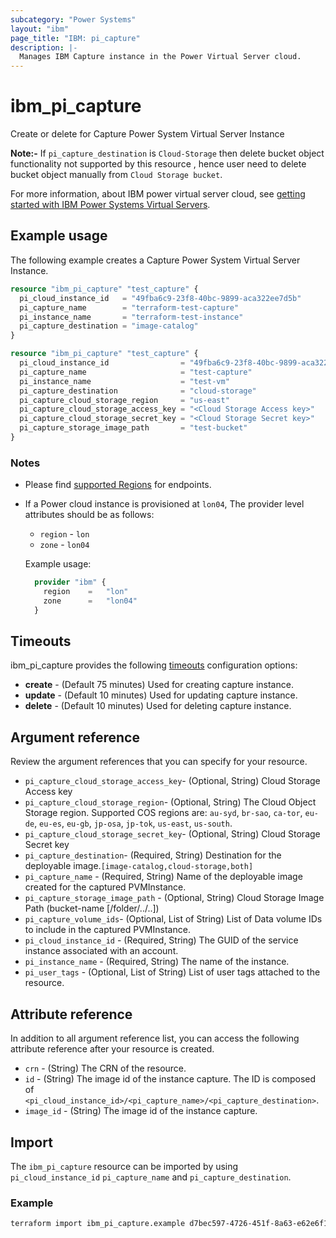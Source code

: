 ```yaml
---
subcategory: "Power Systems"
layout: "ibm"
page_title: "IBM: pi_capture"
description: |-
  Manages IBM Capture instance in the Power Virtual Server cloud.
---
```


# ibm_pi_capture

Create or delete for Capture Power System Virtual Server Instance

**Note:-**
If `pi_capture_destination` is `Cloud-Storage` then delete bucket object functionality not supported by this resource , hence user need to delete bucket object manually from `Cloud Storage bucket`.

For more information, about IBM power virtual server cloud, see [getting started with IBM Power Systems Virtual Servers](https://cloud.ibm.com/docs/power-iaas?topic=power-iaas-getting-started).

## Example usage

The following example creates a Capture Power System Virtual Server Instance.

```terraform
resource "ibm_pi_capture" "test_capture" {
  pi_cloud_instance_id   = "49fba6c9-23f8-40bc-9899-aca322ee7d5b"
  pi_capture_name        = "terraform-test-capture"
  pi_instance_name       = "terraform-test-instance"
  pi_capture_destination = "image-catalog"
}
```

```terraform
resource "ibm_pi_capture" "test_capture" {
  pi_cloud_instance_id                = "49fba6c9-23f8-40bc-9899-aca322ee7d5b"
  pi_capture_name                     = "test-capture"
  pi_instance_name                    = "test-vm"
  pi_capture_destination              = "cloud-storage"
  pi_capture_cloud_storage_region     = "us-east"
  pi_capture_cloud_storage_access_key = "<Cloud Storage Access key>"
  pi_capture_cloud_storage_secret_key = "<Cloud Storage Secret key>"
  pi_capture_storage_image_path       = "test-bucket"
}
```

### Notes

- Please find [supported Regions](https://cloud.ibm.com/apidocs/power-cloud#endpoint) for endpoints.
- If a Power cloud instance is provisioned at `lon04`, The provider level attributes should be as follows:
  - `region` - `lon`
  - `zone` - `lon04`

  Example usage:
  
  ```terraform
    provider "ibm" {
      region    =   "lon"
      zone      =   "lon04"
    }
  ```

## Timeouts

ibm_pi_capture provides the following [timeouts](https://www.terraform.io/docs/language/resources/syntax.html) configuration options:

- **create** - (Default 75 minutes) Used for creating capture instance.
- **update** - (Default 10 minutes) Used for updating capture instance.
- **delete** - (Default 10 minutes) Used for deleting capture instance.

## Argument reference

Review the argument references that you can specify for your resource.

- `pi_capture_cloud_storage_access_key`- (Optional, String) Cloud Storage Access key
- `pi_capture_cloud_storage_region`- (Optional, String) The Cloud Object Storage region. Supported COS regions are: `au-syd`, `br-sao`, `ca-tor`, `eu-de`, `eu-es`, `eu-gb`, `jp-osa`, `jp-tok`, `us-east`, `us-south`.
- `pi_capture_cloud_storage_secret_key`- (Optional, String) Cloud Storage Secret key
- `pi_capture_destination`- (Required, String) Destination for the deployable image.`[image-catalog,cloud-storage,both]`
- `pi_capture_name` - (Required, String) Name of the deployable image created for the captured PVMInstance.
- `pi_capture_storage_image_path` - (Optional, String) Cloud Storage Image Path (bucket-name [/folder/../..])
- `pi_capture_volume_ids`- (Optional, List of String)  List of Data volume IDs to include in the captured   PVMInstance.
- `pi_cloud_instance_id` - (Required, String) The GUID of the service instance associated with an account.
- `pi_instance_name` - (Required, String) The name of the instance.
- `pi_user_tags` - (Optional, List of String) List of user tags attached to the resource.

## Attribute reference

In addition to all argument reference list, you can access the following attribute reference after your resource is created.

- `crn` - (String) The CRN of the resource.
- `id` - (String) The image id of the instance capture. The ID is composed of `<pi_cloud_instance_id>/<pi_capture_name>/<pi_capture_destination>`.
- `image_id` - (String) The image id of the instance capture.

## Import

The `ibm_pi_capture` resource can be imported by using `pi_cloud_instance_id` `pi_capture_name` and `pi_capture_destination`.

### Example

```bash
terraform import ibm_pi_capture.example d7bec597-4726-451f-8a63-e62e6f19c32c/test-capture/image-catalog
```
